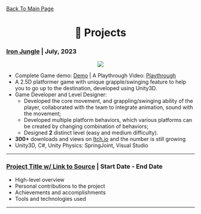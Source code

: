 [Back To Main Page](https://github.com/TaihouAnF)

<h1 align="center">💼 Projects </h1>

### [Iron Jungle](https://github.com/TaihouAnF/Iron-Jungle) | July, 2023

<p align="center">
  <img src="https://github.com/TaihouAnF/TaihouAnF/blob/main/assets/Iron_Jungle.png"/>
</p>

* Complete Game demo: [Demo](https://github.com/TaihouAnF/Iron-Jungle) | A Playthrough Video: [Playthrough](https://youtu.be/sWqLsdyJnhs?si=t9zM-WKvnA_MBHah)
* A 2.5D platformer game with unique grapple/swinging feature to help you to go up to the destination, developed using Unity3D.
* Game Developer and Level Designer:
  * Developed the core movement, and grappling/swinging ability of the player, collaborated with the team to integrate animation, sound with the movement;
  * Developed multiple platform behaviors, which various platforms can be created by changing combination of behaviors;
  * Designed **2** distinct level (easy and medium difficulty).
* **300+** downloads and views on [Itch.io](https://itch.io/) and the number is still growing
* Unity3D, C#, Unity Physics: SpringJoint, Visual Studio
---

### [Project Title w/ Link to Source](https://github.com) | Start Date - End Date
* High-level overview
* Personal contributions to the project
* Achievements and accomplishments
* Tools and technologies used

---
